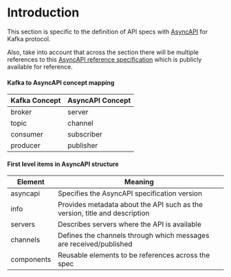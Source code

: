 # Introduction

This section is specific to the definition of API specs with [AsyncAPI](https://www.asyncapi.com/) for Kafka protocol.

Also, take into account that across the section there will be multiple references to this [AsyncAPI reference specification](https://design.api.3stripes.io/apis/adidas/asyncapi-adoption-initiative/1.0.0) which is publicly available for reference.

#### Kafka to AsyncAPI concept mapping

| Kafka Concept | AsyncAPI Concept |
| ------------- | ---------------- |
| broker        | server           |
| topic         | channel          |
| consumer      | subscriber       |
| producer      | publisher        |

#### First level items in AsyncAPI structure

| Element    | Meaning                                                                    |
| ---------- | -------------------------------------------------------------------------- |
| asyncapi   | Specifies the AsyncAPI specification version                               |
| info       | Provides metadata about the API such as the version, title and description |
| servers    | Describes servers where the API is available                               |
| channels   | Defines the channels through which messages are received/published         |
| components | Reusable elements to be references across the spec                         |
